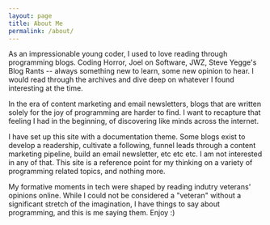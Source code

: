 ```yaml
---
layout: page
title: About Me
permalink: /about/
---
```


As an impressionable young coder, I used to love reading through programming blogs. Coding Horror, Joel on Software, JWZ, Steve Yegge's Blog Rants -- always something new to learn, some new opinion to hear. I would read through the archives and dive deep on whatever I found interesting at the time.

In the era of content marketing and email newsletters, blogs that are written solely for the joy of programming are harder to find. I want to recapture that feeling I had in the beginning, of discovering like minds across the internet.

I have set up this site with a documentation theme. Some blogs exist to develop a readership, cultivate a following, funnel leads through a content marketing pipeline, build an email newsletter, etc etc etc. I am not interested in any of that. This site is a reference point for my thinking on a variety of programming related topics, and nothing more.

My formative moments in tech were shaped by reading indutry veterans' opinions online. While I could not be considered a "veteran" without a significant stretch of the imagination, I have things to say about programming, and this is me saying them. Enjoy :)
